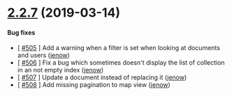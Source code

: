 # [2.2.7](https://github.com/kuzzleio/kuzzle-admin-console/releases/tag/2.2.7) (2019-03-14)

#### Bug fixes

- [ [#505](https://github.com/kuzzleio/kuzzle-admin-console/pull/505) ] Add a warning when a filter is set when looking at documents and users ([jenow](https://github.com/jenow))
- [ [#506](https://github.com/kuzzleio/kuzzle-admin-console/pull/506) ] Fix a bug which sometimes doesn't display the list of collection in an not empty index ([jenow](https://github.com/jenow))
- [ [#507](https://github.com/kuzzleio/kuzzle-admin-console/pull/507) ] Update a document instead of replacing it ([jenow](https://github.com/jenow))
- [ [#508](https://github.com/kuzzleio/kuzzle-admin-console/pull/508) ] Add missing pagination to map view ([jenow](https://github.com/jenow))


